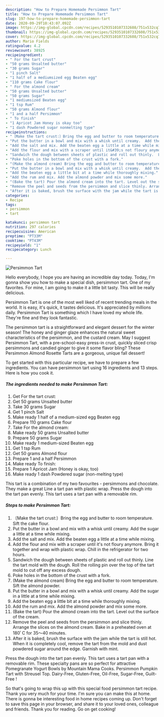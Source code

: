 ```yaml
---
description: "How to Prepare Homemade Persimmon Tart"
title: "How to Prepare Homemade Persimmon Tart"
slug: 197-how-to-prepare-homemade-persimmon-tart
date: 2020-09-29T10:43:07.092Z
image: https://img-global.cpcdn.com/recipes/5293510107332608/751x532cq70/persimmon-tart-recipe-main-photo.jpg
thumbnail: https://img-global.cpcdn.com/recipes/5293510107332608/751x532cq70/persimmon-tart-recipe-main-photo.jpg
cover: https://img-global.cpcdn.com/recipes/5293510107332608/751x532cq70/persimmon-tart-recipe-main-photo.jpg
author: Mario Fields
ratingvalue: 4.2
reviewcount: 38925
recipeingredient:
- " For the tart crust"
- "50 grams Unsalted butter"
- "30 grams Sugar"
- "1 pinch Salt"
- "1 half of a mediumsized egg Beaten egg"
- "110 grams Cake flour"
- " For the almond cream"
- "50 grams Unsalted butter"
- "50 grams Sugar"
- "1 mediumsized Beaten egg"
- "1 tsp Rum"
- "50 grams Almond flour"
- "1 and a half Persimmon"
- " To finish"
- "1 Apricot Jam Honey is okay too"
- "1 dash Powdered sugar nonmelting type"
recipeinstructions:
- "〔Make the tart crust:〕Bring the egg and butter to room temperature. Sift the cake flour."
- "Put the butter in a bowl and mix with a whisk until creamy.  Add the sugar  a little at a time while mixing."
- "Add the salt and mix. Add the beaten egg a little at a time while mixing."
- "Add the flour and mix with a scraper until it&#39;s not floury anymore.  Bring it together and wrap with plastic wrap.  Chill in the refrigerator for two hours."
- "Sandwich the dough between sheets of plastic and roll out thinly.  Line the tart mold with the dough. Roll the rolling pin over the top of the tart mold to cut off any excess dough."
- "Poke holes in the bottom of the crust with a fork."
- "(Make the almond cream) Bring the egg and butter to room temperature. Sift the almond powder."
- "Put the butter in a bowl and mix with a whisk until creamy.  Add the sugar in a little at a time while mixing."
- "Add the beaten egg a little bit at a time while thoroughly mixing."
- "Add the rum and mix. Add the almond powder and mix some more."
- "(Bake the tart) Pour the almond cream into the tart. Level out the surface of the cream."
- "Remove the peel and seeds from the persimmon and slice thinly. Arrange the slices on the almond cream. Bake in a preheated oven at 180ﾟC for 35～40 minutes."
- "After it is baked, brush the surface with the jam while the tart is still hot. When it is completely cool, remove the tart from the mold and dust powdered sugar around the edge.  Garnish with mint."
categories:
- Recipe
tags:
- persimmon
- tart

katakunci: persimmon tart 
nutrition: 297 calories
recipecuisine: American
preptime: "PT33M"
cooktime: "PT43M"
recipeyield: "1"
recipecategory: Lunch

---
```



![Persimmon Tart](https://img-global.cpcdn.com/recipes/5293510107332608/751x532cq70/persimmon-tart-recipe-main-photo.jpg)

Hello everybody, I hope you are having an incredible day today. Today, I'm gonna show you how to make a special dish, persimmon tart. One of my favorites. For mine, I am going to make it a little bit tasty. This will be really delicious.

Persimmon Tart is one of the most well liked of recent trending meals in the world. It is easy, it's quick, it tastes delicious. It's appreciated by millions daily. Persimmon Tart is something which I have loved my whole life. They're fine and they look fantastic.

The persimmon tart is a straightforward and elegant dessert for the winter season! The honey and ginger glaze enhances the natural sweet characteristics of the persimmon, and the custard cream. May I suggest Persimmon Tart, with a pre-school-easy press-in crust, quickly sliced crisp persimmons and candied ginger to give it some flavor bling? These Persimmon Almond Rosette Tarts are a gorgeous, unique fall dessert!


To get started with this particular recipe, we have to prepare a few ingredients. You can have persimmon tart using 16 ingredients and 13 steps. Here is how you cook it.

<!--inarticleads1-->

##### The ingredients needed to make Persimmon Tart:

1. Get  For the tart crust:
1. Get 50 grams Unsalted butter
1. Take 30 grams Sugar
1. Get 1 pinch Salt
1. Make ready 1 half of a medium-sized egg Beaten egg
1. Prepare 110 grams Cake flour
1. Take  For the almond cream:
1. Make ready 50 grams Unsalted butter
1. Prepare 50 grams Sugar
1. Make ready 1 medium-sized Beaten egg
1. Get 1 tsp Rum
1. Get 50 grams Almond flour
1. Prepare 1 and a half Persimmon
1. Make ready  To finish:
1. Prepare 1 Apricot Jam (Honey is okay, too)
1. Make ready 1 dash Powdered sugar (non-melting type)


This tart is a combination of my two favourites - persimmons and chocolate. They make a great Line a tart pan with plastic wrap. Press the dough into the tart pan evenly. This tart uses a tart pan with a removable rim. 

<!--inarticleads2-->

##### Steps to make Persimmon Tart:

1. 〔Make the tart crust:〕Bring the egg and butter to room temperature. Sift the cake flour.
1. Put the butter in a bowl and mix with a whisk until creamy.  Add the sugar  a little at a time while mixing.
1. Add the salt and mix. Add the beaten egg a little at a time while mixing.
1. Add the flour and mix with a scraper until it&#39;s not floury anymore.  Bring it together and wrap with plastic wrap.  Chill in the refrigerator for two hours.
1. Sandwich the dough between sheets of plastic and roll out thinly.  Line the tart mold with the dough. Roll the rolling pin over the top of the tart mold to cut off any excess dough.
1. Poke holes in the bottom of the crust with a fork.
1. (Make the almond cream) Bring the egg and butter to room temperature. Sift the almond powder.
1. Put the butter in a bowl and mix with a whisk until creamy.  Add the sugar in a little at a time while mixing.
1. Add the beaten egg a little bit at a time while thoroughly mixing.
1. Add the rum and mix. Add the almond powder and mix some more.
1. (Bake the tart) Pour the almond cream into the tart. Level out the surface of the cream.
1. Remove the peel and seeds from the persimmon and slice thinly. Arrange the slices on the almond cream. Bake in a preheated oven at 180ﾟC for 35～40 minutes.
1. After it is baked, brush the surface with the jam while the tart is still hot. When it is completely cool, remove the tart from the mold and dust powdered sugar around the edge.  Garnish with mint.


Press the dough into the tart pan evenly. This tart uses a tart pan with a removable rim. These specialty pans are so perfect for attractive Pomegranate Yogurt Bowls by Mountain Mama Cooks. Persimmon Pumpkin Tart with Streusel Top. Dairy-Free, Gluten-Free, Oil-Free, Sugar-Free, Guilt-Free ! 

So that's going to wrap this up with this special food persimmon tart recipe. Thank you very much for your time. I'm sure you can make this at home. There is gonna be interesting food in home recipes coming up. Don't forget to save this page in your browser, and share it to your loved ones, colleague and friends. Thank you for reading. Go on get cooking!
